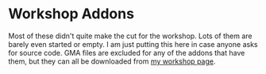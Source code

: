 # Workshop Addons
Most of these didn't quite make the cut for the workshop. Lots of them are barely even started or empty. I am just putting this here in case anyone asks for source code. GMA files are excluded for any of the addons that have them, but they can all be downloaded from [my workshop page](http://steamcommunity.com/id/sirfrancisbillard/myworkshopfiles/?appid=0&sort=score&browsefilter=myfiles&view=imagewall).
